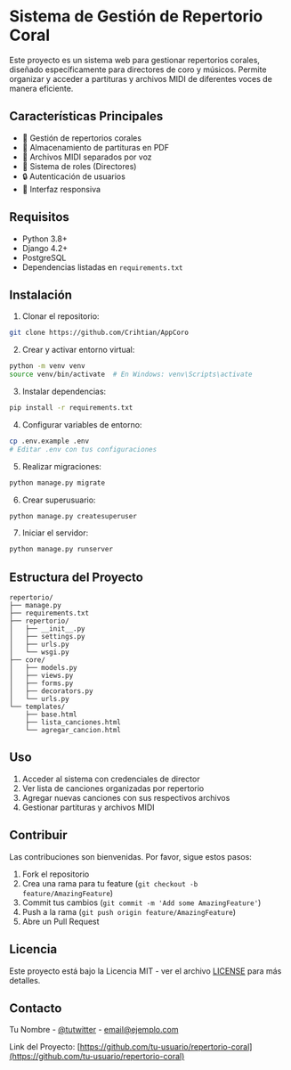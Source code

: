 # Sistema de Gestión de Repertorio Coral

Este proyecto es un sistema web para gestionar repertorios corales, diseñado específicamente para directores de coro y músicos. Permite organizar y acceder a partituras y archivos MIDI de diferentes voces de manera eficiente.

## Características Principales

- 🎵 Gestión de repertorios corales
- 📄 Almacenamiento de partituras en PDF
- 🎹 Archivos MIDI separados por voz
- 👥 Sistema de roles (Directores)
- 🔒 Autenticación de usuarios
- 📱 Interfaz responsiva

## Requisitos

- Python 3.8+
- Django 4.2+
- PostgreSQL
- Dependencias listadas en `requirements.txt`

## Instalación

1. Clonar el repositorio:
```bash
git clone https://github.com/Crihtian/AppCoro
```

2. Crear y activar entorno virtual:
```bash
python -m venv venv
source venv/bin/activate  # En Windows: venv\Scripts\activate
```

3. Instalar dependencias:
```bash
pip install -r requirements.txt
```

4. Configurar variables de entorno:
```bash
cp .env.example .env
# Editar .env con tus configuraciones
```

5. Realizar migraciones:
```bash
python manage.py migrate
```

6. Crear superusuario:
```bash
python manage.py createsuperuser
```

7. Iniciar el servidor:
```bash
python manage.py runserver
```

## Estructura del Proyecto

```
repertorio/
├── manage.py
├── requirements.txt
├── repertorio/
│   ├── __init__.py
│   ├── settings.py
│   ├── urls.py
│   └── wsgi.py
├── core/
│   ├── models.py
│   ├── views.py
│   ├── forms.py
│   ├── decorators.py
│   └── urls.py
└── templates/
    ├── base.html
    ├── lista_canciones.html
    └── agregar_cancion.html
```

## Uso

1. Acceder al sistema con credenciales de director
2. Ver lista de canciones organizadas por repertorio
3. Agregar nuevas canciones con sus respectivos archivos
4. Gestionar partituras y archivos MIDI

## Contribuir

Las contribuciones son bienvenidas. Por favor, sigue estos pasos:

1. Fork el repositorio
2. Crea una rama para tu feature (`git checkout -b feature/AmazingFeature`)
3. Commit tus cambios (`git commit -m 'Add some AmazingFeature'`)
4. Push a la rama (`git push origin feature/AmazingFeature`)
5. Abre un Pull Request

## Licencia

Este proyecto está bajo la Licencia MIT - ver el archivo [LICENSE](LICENSE) para más detalles.

## Contacto

Tu Nombre - [@tutwitter](https://twitter.com/tutwitter) - email@ejemplo.com

Link del Proyecto: [https://github.com/tu-usuario/repertorio-coral](https://github.com/tu-usuario/repertorio-coral) 
